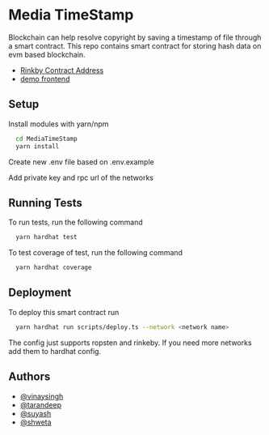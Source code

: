 
# Media TimeStamp

Blockchain can help resolve copyright by saving a timestamp of file through a smart contract.
This repo contains smart contract for storing hash data on evm based blockchain.

- [Rinkby Contract Address](https://rinkeby.etherscan.io/address/0xeaa13d1e2bc24c30f5d38d47c1000b37fdfc2710#code)
- [demo frontend](https://mediatimestamp.web.app/)

## Setup

Install modules with yarn/npm

```bash
  cd MediaTimeStamp
  yarn install
```
Create new .env file based on .env.example

Add private key and rpc url of the networks
## Running Tests

To run tests, run the following command

```bash
  yarn hardhat test
```

To test coverage of test, run the following command

```bash
  yarn hardhat coverage
```

## Deployment

To deploy this smart contract run

```bash
  yarn hardhat run scripts/deploy.ts --network <network name>
```

The config just supports ropsten and rinkeby. If you need more networks add them to hardhat config.




## Authors

- [@vinaysingh](https://github.com/vinaysingh8866)
- [@tarandeep](https://github.com/Tarandeep100)
- [@suyash](https://github.com/Shuunya-web)
- [@shweta]()


